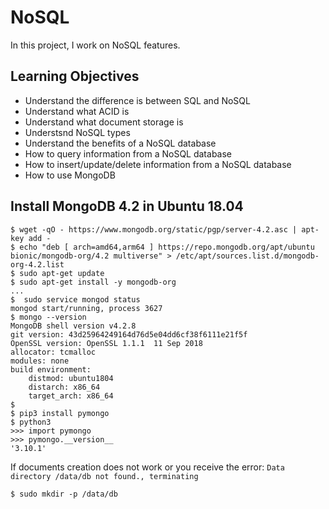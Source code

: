 # NoSQL

In this project, I work on NoSQL features.

## Learning Objectives
* Understand the difference is between SQL and NoSQL
* Understand what ACID is
* Understand what document storage is
* Understsnd NoSQL types
* Understand the benefits of a NoSQL database
* How to query information from a NoSQL database
* How to insert/update/delete information from a NoSQL database
* How to use MongoDB

## Install MongoDB 4.2 in Ubuntu 18.04

```
$ wget -qO - https://www.mongodb.org/static/pgp/server-4.2.asc | apt-key add -
$ echo "deb [ arch=amd64,arm64 ] https://repo.mongodb.org/apt/ubuntu bionic/mongodb-org/4.2 multiverse" > /etc/apt/sources.list.d/mongodb-org-4.2.list
$ sudo apt-get update
$ sudo apt-get install -y mongodb-org
...
$  sudo service mongod status
mongod start/running, process 3627
$ mongo --version
MongoDB shell version v4.2.8
git version: 43d25964249164d76d5e04dd6cf38f6111e21f5f
OpenSSL version: OpenSSL 1.1.1  11 Sep 2018
allocator: tcmalloc
modules: none
build environment:
    distmod: ubuntu1804
    distarch: x86_64
    target_arch: x86_64
$  
$ pip3 install pymongo
$ python3
>>> import pymongo
>>> pymongo.__version__
'3.10.1'
```

If documents creation does not work or you receive the error: ```Data directory /data/db not found., terminating```

```
$ sudo mkdir -p /data/db
```
